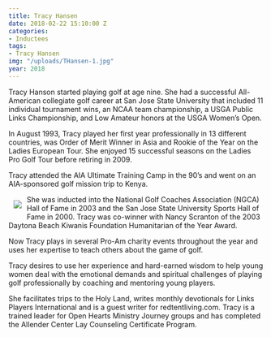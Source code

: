 ```yaml
---
title: Tracy Hansen
date: 2018-02-22 15:10:00 Z
categories:
- Inductees
tags:
- Tracy Hansen
img: "/uploads/THansen-1.jpg"
year: 2018
---
```

Tracy Hanson started playing golf at age nine. She had a successful All-American collegiate golf career at San Jose State University that included 11 individual tournament wins, an NCAA team championship, a USGA Public Links Championship, and Low Amateur honors at the USGA Women’s Open.

In August 1993, Tracy played her first year professionally in 13 different countries, was Order of Merit Winner in Asia and Rookie of the Year on the Ladies European Tour. She enjoyed 15 successful seasons on the Ladies Pro Golf Tour before retiring in 2009.

Tracy attended the AIA Ultimate Training Camp in the 90’s and went on an AIA-sponsored golf mission trip to Kenya.

<img src="/uploads/THansen-2.jpg" align="left" style="margin: 10px"> She was inducted into the National Golf Coaches Association (NGCA) Hall of Fame in 2003 and the San Jose State University Sports Hall of Fame in 2000. Tracy was co-winner with Nancy Scranton of the 2003 Daytona Beach Kiwanis Foundation Humanitarian of the Year Award.

Now Tracy plays in several Pro-Am charity events throughout the year and uses her expertise to teach others about the game of golf. 

Tracy desires to use her experience and hard-earned wisdom to help young women deal with the emotional demands and spiritual challenges of playing golf professionally by coaching and mentoring young players.

She facilitates trips to the Holy Land, writes monthly devotionals for Links Players International and is a guest writer for redtentliving.com. Tracy is a trained leader for Open Hearts Ministry Journey groups and has completed the Allender Center Lay Counseling Certificate Program.
